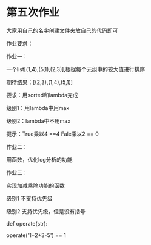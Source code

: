 # 第五次作业 
       
大家用自己的名字创建文件夹放自己的代码即可      
       
作业要求：

作业一：

一个list[(1,4),(5,1),(2,3)],根据每个元组中的较大值进行排序

期待结果：[(2,3),(1,4),(5,1)]

要求：用sorted和lambda完成

级别1：用lambda中用max

级别2：lambda中不用max

提示：True乘以4 ==4 Fale乘以2 == 0

作业二：

用函数，优化log分析的功能


作业三：

实现加减乘除功能的函数

级别1 不支持优先级

级别2 支持优先级，但是没有括号

def operate(str):

operate('1+2+3-5') == 1